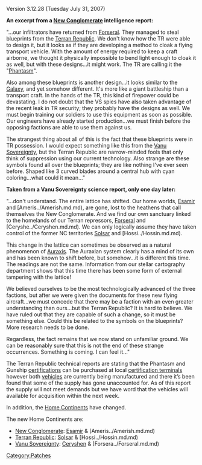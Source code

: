 Version 3.12.28 (Tuesday July 31, 2007)

**An excerpt from a [New Conglomerate](../New_Conglomerate.md)
intelligence report:**

"...our infiltrators have returned from [Forseral](../Forseral.md).
They managed to steal blueprints from the [Terran
Republic](../Terran_Republic.md). We don't know how the TR were
able to design it, but it looks as if they are developing a method to
cloak a flying transport vehicle. With the amount of energy required to
keep a craft airborne, we thought it physically impossible to bend light
enough to cloak it as well, but with these designs...it might work. The
TR are calling it the "[Phantasm](../Phantasm.md)".

Also among these blueprints is another design...it looks similar to the
[Galaxy](../Galaxy.md), and yet somehow different. It's more like a
giant battleship than a transport craft. In the hands of the TR, this
kind of firepower could be devastating. I do not doubt that the VS spies
have also taken advantage of the recent leak in TR security; they
probably have the designs as well. We must begin training our soldiers
to use this equipment as soon as possible. Our engineers have already
started production...we must finish before the opposing factions are
able to use them against us.

The strangest thing about all of this is the fact that these blueprints
were in TR possession. I would expect something like this from the [Vanu
Sovereignty](../Vanu_Sovereignty.md), but the Terran Republic are
narrow-minded fools that only think of suppression using our current
technology. Also strange are these symbols found all over the
blueprints; they are like nothing I've ever seen before. Shaped like 3
curved blades around a central hub with cyan coloring...what could it
mean..."

**Taken from a Vanu Sovereignty science report, only one day later:**

"...don't understand. The entire lattice has shifted. Our home worlds,
[Esamir](../Esamir.md) and [Ameris../Amerish.md.md), are gone,
lost to the heathens that call themselves the New Conglomerate. And we
find our own sanctuary linked to the homelands of our Terran repressors,
[Forseral](../Forseral.md) and [Ceryshe../Ceryshen.md.md). We
can only logically assume they have taken control of the former NC
territories [Solsar](../Solsar.md) and [Hossi../Hossin.md.md).

This change in the lattice can sometimes be observed as a natural
phenomenon of [Auraxis](../Auraxis.md). The Auraxian system clearly
has a mind of its own and has been known to shift before, but
somehow...it is different this time. The readings are not the same.
Information from our stellar cartography department shows that this time
there has been some form of external tampering with the lattice!

We believed ourselves to be the most technologically advanced of the
three factions, but after we were given the documents for these new
flying aircraft...we must concede that there may be a faction with an
even greater understanding than ours...but the Terran Republic? It is
hard to believe. We have ruled out that they are capable of such a
change, so it must be something else. Could this be related to the
symbols on the blueprints? More research needs to be done.

Regardless, the fact remains that we now stand on unfamiliar ground. We
can be reasonably sure that this is not the end of these strange
occurrences. Something is coming. I can feel it..."

The Terran Republic technical reports are stating that the Phantasm and
Gunship [certifications](certification.md) can be purchased at
local [certification terminals](certification_terminal.md)
however both [vehicles](vehicle.md) are currently being
manufactured and there it’s been found that some of the supply has gone
unaccounted for. As of this report the supply will not meet demands but
we have word that the vehicles will available for acquisition within the
next week.

In addition, the [Home Continents](../Home_Continent.md) have
changed.

The new Home Continents are:

- [New Conglomerate](../New_Conglomerate.md):
  [Esamir](../Esamir.md) & [Ameris../Amerish.md.md)
- [Terran Republic](../Terran_Republic.md):
  [Solsar](../Solsar.md) & [Hossi../Hossin.md.md)
- [Vanu Sovereignty](../Vanu_Sovereignty.md):
  [Ceryshen](../Ceryshen.md) & [Forsera../Forseral.md.md)

[Category:Patches](../Category:Patches.md)
